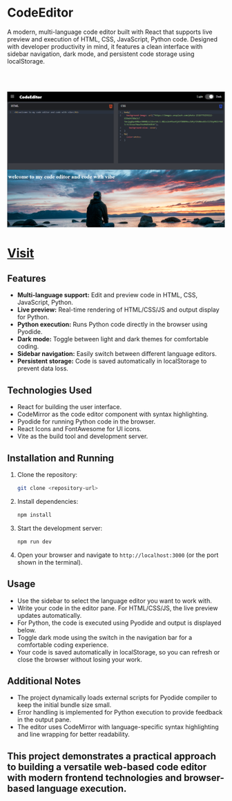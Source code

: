 # CodeEditor

A modern, multi-language code editor built with React that supports live preview and execution of HTML, CSS, JavaScript, Python code. Designed with developer productivity in mind, it features a clean interface with sidebar navigation, dark mode, and persistent code storage using localStorage.

<br>
<br>


![Code Editor](./public/code-editor.png)

<h1><a href="https://milind-code-editor.netlify.app/">Visit</a></h1>


## Features

- **Multi-language support:** Edit and preview code in HTML, CSS, JavaScript, Python.
- **Live preview:** Real-time rendering of HTML/CSS/JS and output display for Python.
- **Python execution:** Runs Python code directly in the browser using Pyodide.
- **Dark mode:** Toggle between light and dark themes for comfortable coding.
- **Sidebar navigation:** Easily switch between different language editors.
- **Persistent storage:** Code is saved automatically in localStorage to prevent data loss.

## Technologies Used

- React for building the user interface.
- CodeMirror as the code editor component with syntax highlighting.
- Pyodide for running Python code in the browser.
- React Icons and FontAwesome for UI icons.
- Vite as the build tool and development server.

## Installation and Running

1. Clone the repository:

   ```bash
   git clone <repository-url>
   ```

2. Install dependencies:

   ```bash
   npm install
   ```

3. Start the development server:

   ```bash
   npm run dev
   ```

4. Open your browser and navigate to `http://localhost:3000` (or the port shown in the terminal).


## Usage

- Use the sidebar to select the language editor you want to work with.
- Write your code in the editor pane. For HTML/CSS/JS, the live preview updates automatically.
- For Python, the code is executed using Pyodide and output is displayed below.
- Toggle dark mode using the switch in the navigation bar for a comfortable coding experience.
- Your code is saved automatically in localStorage, so you can refresh or close the browser without losing your work.

## Additional Notes

- The project dynamically loads external scripts for Pyodide compiler to keep the initial bundle size small.
- Error handling is implemented for Python execution to provide feedback in the output pane.
- The editor uses CodeMirror with language-specific syntax highlighting and line wrapping for better readability.



## This project demonstrates a practical approach to building a versatile web-based code editor with modern frontend technologies and browser-based language execution.
